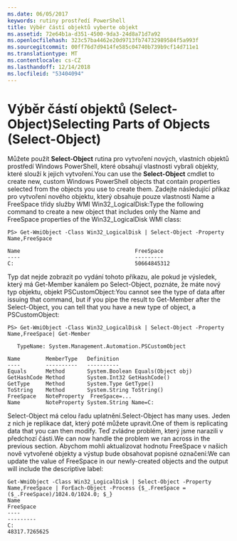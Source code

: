 ```yaml
---
ms.date: 06/05/2017
keywords: rutiny prostředí PowerShell
title: Výběr částí objektů vyberte objekt
ms.assetid: 72e64b1a-d351-4500-9da3-24d8a71d7a92
ms.openlocfilehash: 323c57ba4462e20d9713fb74732989584f5a993f
ms.sourcegitcommit: 00ff76d7d9414fe585c04740b739b9cf14d711e1
ms.translationtype: MT
ms.contentlocale: cs-CZ
ms.lasthandoff: 12/14/2018
ms.locfileid: "53404094"
---
```

# <a name="selecting-parts-of-objects-select-object"></a><span data-ttu-id="16869-103">Výběr částí objektů (Select-Object)</span><span class="sxs-lookup"><span data-stu-id="16869-103">Selecting Parts of Objects (Select-Object)</span></span>

<span data-ttu-id="16869-104">Můžete použít **Select-Object** rutina pro vytvoření nových, vlastních objektů prostředí Windows PowerShell, které obsahují vlastnosti vybrali objekty, které slouží k jejich vytvoření.</span><span class="sxs-lookup"><span data-stu-id="16869-104">You can use the **Select-Object** cmdlet to create new, custom Windows PowerShell objects that contain properties selected from the objects you use to create them.</span></span> <span data-ttu-id="16869-105">Zadejte následující příkaz pro vytvoření nového objektu, který obsahuje pouze vlastnosti Name a FreeSpace třídy služby WMI Win32_LogicalDisk:</span><span class="sxs-lookup"><span data-stu-id="16869-105">Type the following command to create a new object that includes only the Name and FreeSpace properties of the Win32_LogicalDisk WMI class:</span></span>

```
PS> Get-WmiObject -Class Win32_LogicalDisk | Select-Object -Property Name,FreeSpace

Name                                    FreeSpace
----                                    ---------
C:                                      50664845312
```

<span data-ttu-id="16869-106">Typ dat nejde zobrazit po vydání tohoto příkazu, ale pokud je výsledek, který má Get-Member kanálem po Select-Object, poznáte, že máte nový typ objektu, objekt PSCustomObject:</span><span class="sxs-lookup"><span data-stu-id="16869-106">You cannot see the type of data after issuing that command, but if you pipe the result to Get-Member after the Select-Object, you can tell that you have a new type of object, a PSCustomObject:</span></span>

```
PS> Get-WmiObject -Class Win32_LogicalDisk | Select-Object -Property Name,FreeSpace| Get-Member

   TypeName: System.Management.Automation.PSCustomObject

Name        MemberType   Definition
----        ----------   ----------
Equals      Method       System.Boolean Equals(Object obj)
GetHashCode Method       System.Int32 GetHashCode()
GetType     Method       System.Type GetType()
ToString    Method       System.String ToString()
FreeSpace   NoteProperty  FreeSpace=...
Name        NoteProperty System.String Name=C:
```

<span data-ttu-id="16869-107">Select-Object má celou řadu uplatnění.</span><span class="sxs-lookup"><span data-stu-id="16869-107">Select-Object has many uses.</span></span> <span data-ttu-id="16869-108">Jeden z nich je replikace dat, který poté můžete upravit.</span><span class="sxs-lookup"><span data-stu-id="16869-108">One of them is replicating data that you can then modify.</span></span> <span data-ttu-id="16869-109">Teď zvládne problém, který jsme narazili v předchozí části.</span><span class="sxs-lookup"><span data-stu-id="16869-109">We can now handle the problem we ran across in the previous section.</span></span> <span data-ttu-id="16869-110">Abychom mohli aktualizovat hodnotu FreeSpace v našich nově vytvořené objekty a výstup bude obsahovat popisné označení:</span><span class="sxs-lookup"><span data-stu-id="16869-110">We can update the value of FreeSpace in our newly-created objects and the output will include the descriptive label:</span></span>

```
Get-WmiObject -Class Win32_LogicalDisk | Select-Object -Property Name,FreeSpace | ForEach-Object -Process {$_.FreeSpace = ($_.FreeSpace)/1024.0/1024.0; $_}
Name                                                                  FreeSpace
----                                                                  ---------
C:                                                                48317.7265625
```